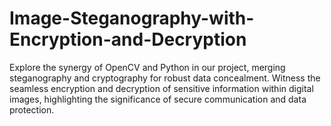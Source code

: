 # Image-Steganography-with-Encryption-and-Decryption
Explore the synergy of OpenCV and Python in our project, merging steganography and cryptography for robust data concealment. Witness the seamless encryption and decryption of sensitive information within digital images, highlighting the significance of secure communication and data protection.
